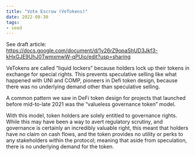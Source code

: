```yaml
---
title: "Vote Escrow (VeTokens)"
date: 2022-08-30
tags:
- seed
---
```


See draft article: https://docs.google.com/document/d/1y26rZ9opaShUD3Jkf3-kHxGJE9UhJ0TwmxmwW-qPUio/edit?usp=sharing

VeTokens are called “liquid lockers” because holders lock up their tokens in exchange for special rights. This prevents speculative selling like what happened with UNI and COMP, pioneers in Defi token design, because there was no underlying demand other than speculative selling.

A common pattern we saw in DeFi token design for projects that launched before mid-to-late 2021 was the “valueless governance token” model.
  
With this model, token holders are solely entitled to governance rights. While this may have been a way to avert regulatory scrutiny, and governance is certainly an incredibly valuable right, this meant that holders have no claim on cash flows, and the token provides no utility or perks to any stakeholders within the protocol; meaning that aside from speculation, there is no underlying demand for the token.


